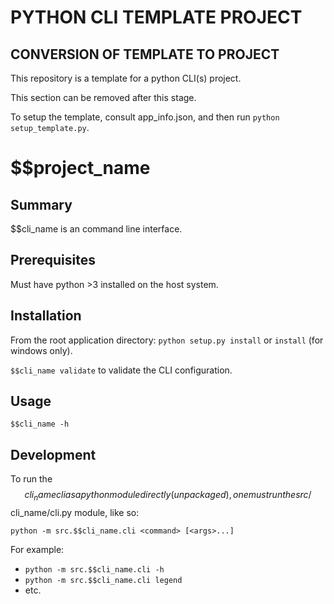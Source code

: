 # PYTHON CLI TEMPLATE PROJECT

## CONVERSION OF TEMPLATE TO PROJECT

This repository is a template for a python CLI(s) project.

This section can be removed after this stage.

To setup the template, consult app_info.json, and then run ```python setup_template.py```.

# $$project_name

## Summary

$$cli_name is an command line interface.

## Prerequisites

Must have python >3 installed on the host system.

## Installation

From the root application directory: `python setup.py install` or `install` (for windows only).

`$$cli_name validate` to validate the CLI configuration.

## Usage

`$$cli_name -h`

## Development

To run the $$cli_name cli as a python module directly (unpackaged), one must run the src/$$cli_name/cli.py module, like so:

`python -m src.$$cli_name.cli <command> [<args>...]`

For example:
  * `python -m src.$$cli_name.cli -h`
  * `python -m src.$$cli_name.cli legend`
  * etc.